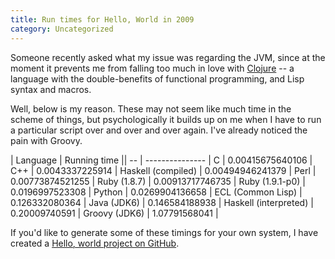 ```yaml
---
title: Run times for Hello, World in 2009
category: Uncategorized
---
```


Someone recently asked what my issue was regarding the JVM, since at the moment it prevents me from falling too much in love with [Clojure](http://clojure.org) -- a language with the double-benefits of functional programming, and Lisp syntax and macros.

Well, below is my reason.  These may not seem like much time in the scheme of things, but psychologically it builds up on me when I have to run a particular script over and over and over again.  I've already noticed the pain with Groovy.

| Language | Running time ||
-- | --------------- |
C | 0.00415675640106 |
C++ | 0.0043337225914 |
Haskell (compiled) | 0.00494946241379 |
Perl | 0.00773874521255 |
Ruby (1.8.7) | 0.00913717746735 |
Ruby (1.9.1-p0) | 0.0196997523308 |
Python | 0.0269904136658 |
ECL (Common Lisp) | 0.126332080364 |
Java (JDK6) | 0.146584188938 |
Haskell (interpreted) | 0.20009740591 |
Groovy (JDK6) | 1.07791568041 |

If you'd like to generate some of these timings for your own system, I have created a [Hello, world project on GitHub](http://github.com/jwiegley/helloworld).

